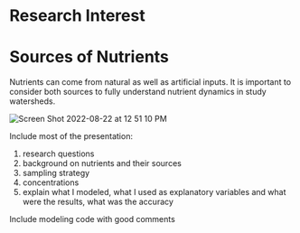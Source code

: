 # Research Interest

# Sources of Nutrients

Nutrients can come from natural as well as artificial inputs. It is important to consider both sources to fully understand nutrient dynamics in study watersheds.

![Screen Shot 2022-08-22 at 12 51 10 PM](https://user-images.githubusercontent.com/111301407/185976533-8090d8f1-8e9d-4f4e-a579-6d3ad7911eeb.png)





Include most of the presentation:
1) research questions
2) background on nutrients and their sources
3) sampling strategy
4) concentrations
5) explain what I modeled, what I used as explanatory variables and what were the results, what was the accuracy

Include modeling code with good comments

